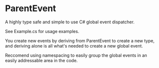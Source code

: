 # ParentEvent
A highly type safe and simple to use C# global event dispatcher. 

See Example.cs for usage examples.

You create new events by deriving from ParentEvent to create a new type, and deriving alone is all what's needed to create a new global event.

Reccomend using namespacing to easily group the global events in an easily addressable area in the code.